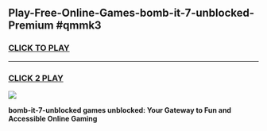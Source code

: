 
## Play-Free-Online-Games-bomb-it-7-unblocked-Premium #qmmk3
<h3>
<a href="https://premium.freeplayer.one?title=bomb-it-7-unblocked&ref=8M">CLICK TO PLAY</a></h3>
<hr>

<h3>
<a href="https://premium.freeplayer.one?title=bomb-it-7-unblocked&ref=8M">CLICK 2 PLAY</a>
  
</h3>

<a href="https://premium.freeplayer.one?title=bomb-it-7-unblocked&ref=8M"><img src="https://clearcache.store/games.png"></a>


**bomb-it-7-unblocked games unblocked: Your Gateway to Fun and Accessible Online Gaming**

